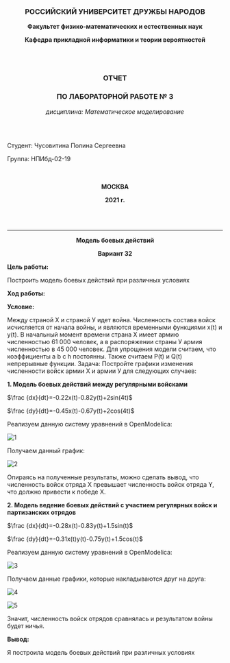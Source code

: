 <div style="text-align: center">

### **РОССИЙСКИЙ УНИВЕРСИТЕТ ДРУЖБЫ НАРОДОВ**
 **Факультет физико-математических и естественных наук**

**Кафедра прикладной информатики и теории вероятностей**
   
<br>
<br>

### **ОТЧЕТ**
### **ПО ЛАБОРАТОРНОЙ РАБОТЕ № 3**

*дисциплина: Математическое моделирование*
</div>
<br>
<br>

Студент: Чусовитина Полина Сергеевна    

Группа: НПИбд-02-19  
<br>
<br> 

<div style="text-align: center">

**МОСКВА**

**2021 г.**

<br>
<br>


 ___

**Модель боевых действий**

**Вариант 32**

</div>

**Цель работы:**

Построить модель боевых действий при различных условиях

**Ход работы:**

**Условие:**

Между страной Х и страной У идет война. Численность состава войск исчисляется от начала войны, и являются временными функциями x(t) и y(t). В начальный момент времени страна Х имеет армию численностью 61 000 человек, а в распоряжении страны У армия численностью в 45 000 человек. Для упрощения модели считаем, что коэффициенты a b c h постоянны. Также считаем P(t) и Q(t) непрерывные функции. 
Задача:
Постройте графики изменения численности войск армии Х и армии У для следующих случаев: 

**1. Модель боевых действий между регулярными войсками**

$\frac {dx}{dt}=-0.22x(t)-0.82y(t)+2sin(4t)$

$\frac {dy}{dt}=-0.45x(t)-0.67y(t)+2cos(4t)$

Реализуем данную систему уравнений в OpenModelica:

![1](https://sun9-18.userapi.com/impg/KGo_-_Kmwobrq91Zl2DEKukbzyRZaoRUky-Znw/lzfO_CwWMgU.jpg?size=579x458&quality=96&sign=8396f3119bae76d35aed8272549d21d0&type=album)

Получаем данный график:

 ![2](https://sun9-58.userapi.com/impg/innbiMwhwnuSB3_1R7-JNjGGQGYD3G-2Q-Qtdw/BIwBLDrVHYI.jpg?size=974x240&quality=96&sign=7f6540c788b83f41317529103f3318c8&type=album)

Опираясь на полученные результаты, можно сделать вывод, что численность войск отряда X превышает численность войск отряда Y, что должно привести к победе Х.

**2. Модель ведение боевых действий с участием регулярных войск и партизанских отрядов**

$\frac {dx}{dt}=-0.28x(t)-0.83y(t)+1.5sin(t)$

$\frac {dy}{dt}=-0.31x(t)y(t)-0.75y(t)+1.5cos(t)$

Реализуем данную систему уравнений в OpenModelica:

![3](https://sun9-60.userapi.com/impg/_H9ZXb_VBcjBzk-ibNgf6MaHFGnNFtXdS_SeYw/BlPIDcSN-8I.jpg?size=621x502&quality=96&sign=bdf90a6e30d07dc9f77e4c10152f86cb&type=album)

Получаем данные графики, которые накладываются друг на друга:

![4](https://sun9-58.userapi.com/impg/Yk_rVhxRgq3-VBGHYgwedzR1RsZvWEwxRLklvg/k1wOdiXKOWk.jpg?size=974x212&quality=96&sign=253bd44f01b21ce605112c9d62f8a340&type=album)

![5](https://sun9-44.userapi.com/impg/N9q2bHwQcwqLE9RJOEL5Uqs7_yKE9ZZufr3woQ/IgNACK9aHUQ.jpg?size=974x219&quality=96&sign=286d0673a0dc7a5da15cc2a7a0c1d8a8&type=album)

Значит, численность войск отрядов сравнялась и результатом войны будет ничья.

**Вывод:**

Я построила модель боевых действий при различных условиях

